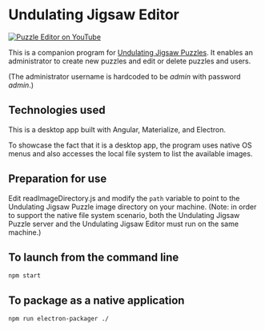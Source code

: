 # Undulating Jigsaw Editor

[![Puzzle Editor on YouTube](http://img.youtube.com/vi/ygPgN7u37EM/0.jpg)](http://www.youtube.com/watch?v=ygPgN7u37EM)



This is a companion program for [Undulating Jigsaw Puzzles](https://github.com/thatmichaelpark/undulating-jigsaw-puzzle).
It enables an administrator to create new puzzles and edit or delete puzzles and users.

(The administrator username is hardcoded to be *admin* with password *admin*.)

## Technologies used

This is a desktop app built with Angular, Materialize, and Electron.

To showcase the fact that it is a desktop app, the program uses native OS menus
and also accesses the local file system to list the available images.

## Preparation for use

Edit readImageDirectory.js and modify the `path` variable to point to the
Undulating Jigsaw Puzzle image directory on your machine.
(Note: in order to support the native
file system scenario, both the Undulating Jigsaw Puzzle server and
the Undulating Jigsaw Editor must run on the same machine.)

## To launch from the command line
```
npm start
```
## To package as a native application
```
npm run electron-packager ./
```
